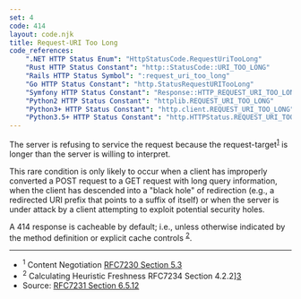 ```yaml
---
set: 4
code: 414
layout: code.njk
title: Request-URI Too Long
code_references:
    ".NET HTTP Status Enum": "HttpStatusCode.RequestUriTooLong"
    "Rust HTTP Status Constant": "http::StatusCode::URI_TOO_LONG"
    "Rails HTTP Status Symbol": ":request_uri_too_long"
    "Go HTTP Status Constant": "http.StatusRequestURITooLong"
    "Symfony HTTP Status Constant": "Response::HTTP_REQUEST_URI_TOO_LONG"
    "Python2 HTTP Status Constant": "httplib.REQUEST_URI_TOO_LONG"
    "Python3+ HTTP Status Constant": "http.client.REQUEST_URI_TOO_LONG"
    "Python3.5+ HTTP Status Constant": "http.HTTPStatus.REQUEST_URI_TOO_LONG"
---
```


The server is refusing to service the request because the request-target<sup>[1](#ref-1)</sup> is longer than the server is willing to interpret.

This rare condition is only likely to occur when a client has improperly converted a POST request to a GET request with long query information, when the client has descended into a "black hole" of redirection (e.g., a redirected URI prefix that points to a suffix of itself) or when the server is under attack by a client attempting to exploit potential security holes.

A 414 response is cacheable by default; i.e., unless otherwise indicated by the method definition or explicit cache controls <sup>[2](#ref-2)</sup>.

---

* <span id="ref-1"><sup>1</sup> Content Negotiation [RFC7230 Section 5.3][2]</span>
* <span id="ref-2"><sup>2</sup> Calculating Heuristic Freshness RFC7234 Section 4.2.2][3]</span>
* Source: [RFC7231 Section 6.5.12][1]

[1]: <https://tools.ietf.org/html/rfc7231#section-6.5.12>
[2]: <https://tools.ietf.org/html/rfc7231#section-5.3>
[3]: <https://tools.ietf.org/html/rfc7234#section-4.2.2>
